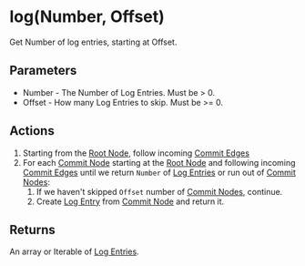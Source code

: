 # log(Number, Offset)
Get Number of log entries, starting at Offset.

## Parameters

* Number - The Number of Log Entries. Must be > 0.
* Offset - How many Log Entries to skip. Must be >= 0.

## Actions

1. Starting from the [Root Node](../definition/root-node.md), follow incoming [Commit Edges](../definition/commit-edge.md) 
1. For each [Commit Node](../definition/commit-node.md) starting at the [Root Node](../definition/root-node.md) and following incoming [Commit Edges](../definition/commit-edge.md) until we return `Number` of [Log Entries](../definition/log-entry.md) or run out of [Commit Nodes](../definition/commit-node.md):
    1. If we haven't skipped `Offset` number of [Commit Nodes](../definition/commit-node.md), continue.
    1. Create [Log Entry](../definition/log-entry.md) from [Commit Node](../definition/commit-node.md) and return it.

## Returns

An array or Iterable of [Log Entries](../definition/log-entry.md).